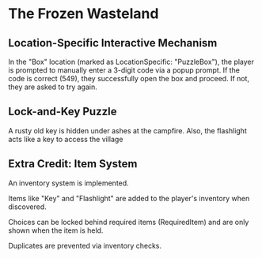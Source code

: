 # The Frozen Wasteland
## Location-Specific Interactive Mechanism 
In the "Box" location (marked as LocationSpecific: "PuzzleBox"), the player is prompted to manually enter a 3-digit code via a popup prompt. If the code is correct (549), they successfully open the box and proceed. If not, they are asked to try again.

## Lock-and-Key Puzzle
A rusty old key is hidden under ashes at the campfire. Also, the flashlight acts like a key to access the village

## Extra Credit: Item System
An inventory system is implemented.

Items like "Key" and "Flashlight" are added to the player's inventory when discovered.

Choices can be locked behind required items (RequiredItem) and are only shown when the item is held.

Duplicates are prevented via inventory checks.